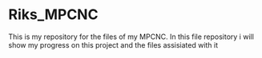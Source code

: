 # Riks_MPCNC
This is my repository for the files of my MPCNC. In this file repository i will show my progress on this project and the files assisiated with it
